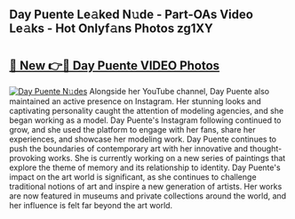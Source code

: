 ## Day Puente Le𝚊ked N𝚞de - Part-OAs Video Le𝚊ks - Hot Onlyf𝚊ns Photos zg1XY

# <h2><a href="http://ab42269.deff.icu/?id=Day+Puente">🔗 New 👉🔴 Day Puente VIDEO Photos</a></h2>

[![Day Puente N𝚞des](https://i.imgur.com/rIISA9y.gif)](http://ab42269.deff.icu/?id=Day+Puente)
Alongside her YouTube channel, Day Puente also maintained an active presence on Instagram. Her stunning looks and captivating personality caught the attention of modeling agencies, and she began working as a model. Day Puente's Instagram following continued to grow, and she used the platform to engage with her fans, share her experiences, and showcase her modeling work. Day Puente continues to push the boundaries of contemporary art with her innovative and thought-provoking works. She is currently working on a new series of paintings that explore the theme of memory and its relationship to identity. Day Puente's impact on the art world is significant, as she continues to challenge traditional notions of art and inspire a new generation of artists. Her works are now featured in museums and private collections around the world, and her influence is felt far beyond the art world.
